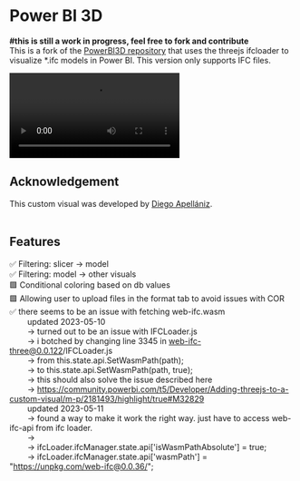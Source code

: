 # Power BI 3D
**#this is still a work in progress, feel free to fork and contribute**
<br>
This is a fork of the [PowerBI3D repository](https://github.com/diego-apellaniz/PowerBI3D) that uses the threejs ifcloader to visualize *.ifc models in Power BI.
This version only supports IFC files.

![video](powerbi3d-ifc.mp4)

## Acknowledgement
This custom visual was developed by [Diego Apellániz](https://github.com/diego-apellaniz/PowerBI3D).<br/> <br/> 

## Features
✅ Filtering: slicer -> model  
✅ Filtering: model -> other visuals  
🟩 Conditional coloring based on db values  
🟩 Allowing user to upload files in the format tab to avoid issues with COR  
✅ there seems to be an issue with fetching web-ifc.wasm  
&nbsp;&nbsp;&nbsp;&nbsp;&nbsp;&nbsp;&nbsp;&nbsp;updated 2023-05-10  
&nbsp;&nbsp;&nbsp;&nbsp;&nbsp;&nbsp;&nbsp;&nbsp;-> turned out to be an issue with IFCLoader.js  
&nbsp;&nbsp;&nbsp;&nbsp;&nbsp;&nbsp;&nbsp;&nbsp;-> i botched by changing line 3345 in web-ifc-three@0.0.122/IFCLoader.js  
&nbsp;&nbsp;&nbsp;&nbsp;&nbsp;&nbsp;&nbsp;&nbsp;-> from this.state.api.SetWasmPath(path);  
&nbsp;&nbsp;&nbsp;&nbsp;&nbsp;&nbsp;&nbsp;&nbsp;-> to this.state.api.SetWasmPath(path, true);  
&nbsp;&nbsp;&nbsp;&nbsp;&nbsp;&nbsp;&nbsp;&nbsp;-> this should also solve the issue described here   
&nbsp;&nbsp;&nbsp;&nbsp;&nbsp;&nbsp;&nbsp;&nbsp;-> https://community.powerbi.com/t5/Developer/Adding-threejs-to-a-custom-visual/m-p/2181493/highlight/true#M32829  
&nbsp;&nbsp;&nbsp;&nbsp;&nbsp;&nbsp;&nbsp;&nbsp;updated 2023-05-11  
&nbsp;&nbsp;&nbsp;&nbsp;&nbsp;&nbsp;&nbsp;&nbsp;-> found a way to make it work the right way. just have to access web-ifc-api from ifc loader.  
&nbsp;&nbsp;&nbsp;&nbsp;&nbsp;&nbsp;&nbsp;&nbsp;->   
&nbsp;&nbsp;&nbsp;&nbsp;&nbsp;&nbsp;&nbsp;&nbsp;-> ifcLoader.ifcManager.state.api['isWasmPathAbsolute'] = true;  
&nbsp;&nbsp;&nbsp;&nbsp;&nbsp;&nbsp;&nbsp;&nbsp;-> ifcLoader.ifcManager.state.api['wasmPath'] = "https://unpkg.com/web-ifc@0.0.36/";  
